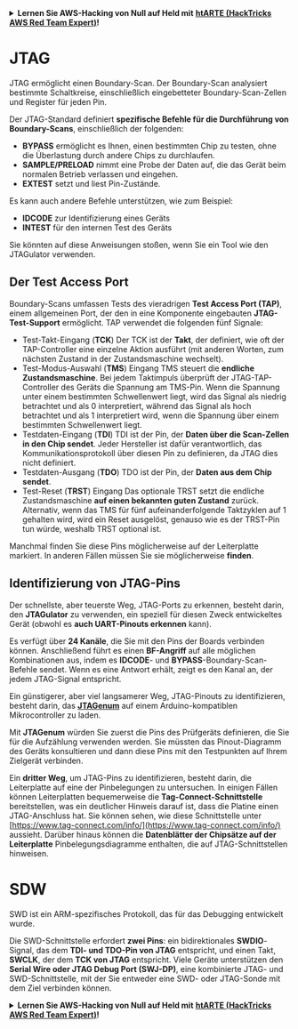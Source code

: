 <details>

<summary><strong>Lernen Sie AWS-Hacking von Null auf Held mit</strong> <a href="https://training.hacktricks.xyz/courses/arte"><strong>htARTE (HackTricks AWS Red Team Expert)</strong></a><strong>!</strong></summary>

Andere Möglichkeiten, HackTricks zu unterstützen:

* Wenn Sie Ihr **Unternehmen in HackTricks bewerben möchten** oder **HackTricks als PDF herunterladen möchten**, überprüfen Sie die [**ABONNEMENTPLÄNE**](https://github.com/sponsors/carlospolop)!
* Holen Sie sich das [**offizielle PEASS & HackTricks-Merchandise**](https://peass.creator-spring.com)
* Entdecken Sie [**The PEASS Family**](https://opensea.io/collection/the-peass-family), unsere Sammlung exklusiver [**NFTs**](https://opensea.io/collection/the-peass-family)
* **Treten Sie der** 💬 [**Discord-Gruppe**](https://discord.gg/hRep4RUj7f) oder der [**Telegram-Gruppe**](https://t.me/peass) bei oder **folgen** Sie uns auf **Twitter** 🐦 [**@carlospolopm**](https://twitter.com/hacktricks_live)**.**
* **Teilen Sie Ihre Hacking-Tricks, indem Sie PRs an die** [**HackTricks**](https://github.com/carlospolop/hacktricks) und [**HackTricks Cloud**](https://github.com/carlospolop/hacktricks-cloud) GitHub-Repositories senden.

</details>


#

# JTAG

JTAG ermöglicht einen Boundary-Scan. Der Boundary-Scan analysiert bestimmte Schaltkreise, einschließlich eingebetteter Boundary-Scan-Zellen und Register für jeden Pin.

Der JTAG-Standard definiert **spezifische Befehle für die Durchführung von Boundary-Scans**, einschließlich der folgenden:

* **BYPASS** ermöglicht es Ihnen, einen bestimmten Chip zu testen, ohne die Überlastung durch andere Chips zu durchlaufen.
* **SAMPLE/PRELOAD** nimmt eine Probe der Daten auf, die das Gerät beim normalen Betrieb verlassen und eingehen.
* **EXTEST** setzt und liest Pin-Zustände.

Es kann auch andere Befehle unterstützen, wie zum Beispiel:

* **IDCODE** zur Identifizierung eines Geräts
* **INTEST** für den internen Test des Geräts

Sie könnten auf diese Anweisungen stoßen, wenn Sie ein Tool wie den JTAGulator verwenden.

## Der Test Access Port

Boundary-Scans umfassen Tests des vieradrigen **Test Access Port (TAP)**, einem allgemeinen Port, der den in eine Komponente eingebauten **JTAG-Test-Support** ermöglicht. TAP verwendet die folgenden fünf Signale:

* Test-Takt-Eingang (**TCK**) Der TCK ist der **Takt**, der definiert, wie oft der TAP-Controller eine einzelne Aktion ausführt (mit anderen Worten, zum nächsten Zustand in der Zustandsmaschine wechselt).
* Test-Modus-Auswahl (**TMS**) Eingang TMS steuert die **endliche Zustandsmaschine**. Bei jedem Taktimpuls überprüft der JTAG-TAP-Controller des Geräts die Spannung am TMS-Pin. Wenn die Spannung unter einem bestimmten Schwellenwert liegt, wird das Signal als niedrig betrachtet und als 0 interpretiert, während das Signal als hoch betrachtet und als 1 interpretiert wird, wenn die Spannung über einem bestimmten Schwellenwert liegt.
* Testdaten-Eingang (**TDI**) TDI ist der Pin, der **Daten über die Scan-Zellen in den Chip sendet**. Jeder Hersteller ist dafür verantwortlich, das Kommunikationsprotokoll über diesen Pin zu definieren, da JTAG dies nicht definiert.
* Testdaten-Ausgang (**TDO**) TDO ist der Pin, der **Daten aus dem Chip sendet**.
* Test-Reset (**TRST**) Eingang Das optionale TRST setzt die endliche Zustandsmaschine **auf einen bekannten guten Zustand** zurück. Alternativ, wenn das TMS für fünf aufeinanderfolgende Taktzyklen auf 1 gehalten wird, wird ein Reset ausgelöst, genauso wie es der TRST-Pin tun würde, weshalb TRST optional ist.

Manchmal finden Sie diese Pins möglicherweise auf der Leiterplatte markiert. In anderen Fällen müssen Sie sie möglicherweise **finden**.

## Identifizierung von JTAG-Pins

Der schnellste, aber teuerste Weg, JTAG-Ports zu erkennen, besteht darin, den **JTAGulator** zu verwenden, ein speziell für diesen Zweck entwickeltes Gerät (obwohl es **auch UART-Pinouts erkennen** kann).

Es verfügt über **24 Kanäle**, die Sie mit den Pins der Boards verbinden können. Anschließend führt es einen **BF-Angriff** auf alle möglichen Kombinationen aus, indem es **IDCODE**- und **BYPASS**-Boundary-Scan-Befehle sendet. Wenn es eine Antwort erhält, zeigt es den Kanal an, der jedem JTAG-Signal entspricht.

Ein günstigerer, aber viel langsamerer Weg, JTAG-Pinouts zu identifizieren, besteht darin, das [**JTAGenum**](https://github.com/cyphunk/JTAGenum/) auf einem Arduino-kompatiblen Mikrocontroller zu laden.

Mit **JTAGenum** würden Sie zuerst die Pins des Prüfgeräts definieren, die Sie für die Aufzählung verwenden werden. Sie müssten das Pinout-Diagramm des Geräts konsultieren und dann diese Pins mit den Testpunkten auf Ihrem Zielgerät verbinden.

Ein **dritter Weg**, um JTAG-Pins zu identifizieren, besteht darin, die Leiterplatte auf eine der Pinbelegungen zu untersuchen. In einigen Fällen können Leiterplatten bequemerweise die **Tag-Connect-Schnittstelle** bereitstellen, was ein deutlicher Hinweis darauf ist, dass die Platine einen JTAG-Anschluss hat. Sie können sehen, wie diese Schnittstelle unter [https://www.tag-connect.com/info/](https://www.tag-connect.com/info/) aussieht. Darüber hinaus können die **Datenblätter der Chipsätze auf der Leiterplatte** Pinbelegungsdiagramme enthalten, die auf JTAG-Schnittstellen hinweisen.

# SDW

SWD ist ein ARM-spezifisches Protokoll, das für das Debugging entwickelt wurde.

Die SWD-Schnittstelle erfordert **zwei Pins**: ein bidirektionales **SWDIO**-Signal, das dem **TDI- und TDO-Pin von JTAG** entspricht, und einen Takt, **SWCLK**, der dem **TCK von JTAG** entspricht. Viele Geräte unterstützen den **Serial Wire oder JTAG Debug Port (SWJ-DP)**, eine kombinierte JTAG- und SWD-Schnittstelle, mit der Sie entweder eine SWD- oder JTAG-Sonde mit dem Ziel verbinden können.


<details>

<summary><strong>Lernen Sie AWS-Hacking von Null auf Held mit</strong> <a href="https://training.hacktricks.xyz/courses/arte"><strong>htARTE (HackTricks AWS Red Team Expert)</strong></a><strong>!</strong></summary>

Andere Möglichkeiten, HackTricks zu unterstützen:

* Wenn Sie Ihr **Unternehmen in HackTricks bewerben möchten** oder **HackTricks als PDF herunterladen möchten**, überprüfen Sie die [**ABONNEMENTPLÄNE**](https://github.com/sponsors/carlospolop)!
* Holen Sie sich das [**offizielle PEASS & HackTricks-Merchandise**](https://peass.creator-spring.com)
* Entdecken Sie [**The PEASS Family**](https://opensea.io/collection/the-peass-family), unsere Sammlung exklusiver [**NFTs**](https://opensea.io/collection/the-peass-family)
* **Treten Sie der** 💬 [**Discord-Gruppe**](https://discord.gg/hRep4RUj7f) oder der [**Telegram-Gruppe**](https://t.me/peass) bei oder **folgen** Sie uns auf **Twitter** 🐦 [**@carlospolopm**](https://twitter.com/hacktricks_live)**.**
* **Teilen Sie Ihre Hacking-Tricks, indem Sie PRs an die** [**HackTricks**](https://github.com/carlospolop/hacktricks) und [**HackTricks Cloud**](https://github.com/carlospolop/hacktricks-cloud) GitHub-Repositories senden.

</details>
